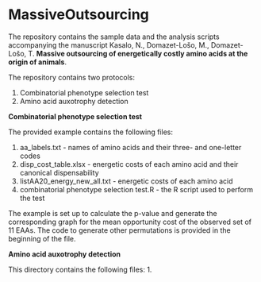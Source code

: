 # MassiveOutsourcing

The repository contains the sample data and the analysis scripts accompanying the manuscript Kasalo, N., Domazet-Lošo, M., Domazet-Lošo, T. **Massive outsourcing of energetically costly amino acids at the origin of animals**.

The repository contains two protocols:
1. Combinatorial phenotype selection test
2. Amino acid auxotrophy detection


**Combinatorial phenotype selection test**

The provided example contains the following files:
1. aa_labels.txt - names of amino acids and their three- and one-letter codes
2. disp_cost_table.xlsx - energetic costs of each amino acid and their canonical dispensability
3. listAA20_energy_new_all.txt - energetic costs of each amino acid
4. combinatorial phenotype selection test.R - the R script used to perform the test

The example is set up to calculate the p-value and generate the corresponding graph for the mean opportunity cost of the observed set of 11 EAAs. The code to generate other permutations is provided in the beginning of the file.


**Amino acid auxotrophy detection**

This directory contains the following files:
1.
